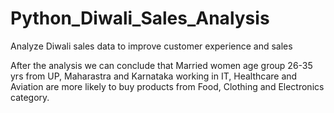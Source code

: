 # Python_Diwali_Sales_Analysis
 Analyze Diwali sales data to improve customer experience and sales

After the analysis we can conclude that 
  Married women age group 26-35 yrs from UP, Maharastra and Karnataka working in IT, Healthcare and Aviation are more likely to buy products from Food, Clothing and Electronics category.